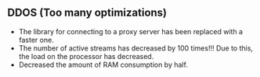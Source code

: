 ## DDOS (Too many optimizations)
  - The library for connecting to a proxy server has been replaced with a faster one.
  - The number of active streams has decreased by 100 times!!! Due to this, the load on the processor has decreased.
  - Decreased the amount of RAM consumption by half.